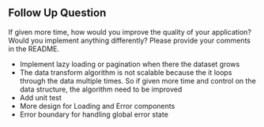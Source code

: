 ## Follow Up Question

If given more time, how would you improve the quality of your application? Would you implement anything differently? Please provide your comments in the README.

- Implement lazy loading or pagination when there the dataset grows
- The data transform algorithm is not scalable because the it loops through the data multiple times. So if given more time and control on the data structure, the algorithm need to be improved
- Add unit test
- More design for Loading and Error components
- Error boundary for handling global error state
